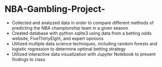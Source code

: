 # NBA-Gambling-Project-

- Collected and analyzed data in order to compare different methods of predicting the NBA championship team in a given season
- Created database with python sqlite3 using data from a betting odds website, FiveThirtyEIght, and expert opinions
- Utilized multiple data science techniques, including random forests and logistic regression to determine optimal betting strategy
- Utilized interactive data visualization with Jupyter Notebook to present findings to class
